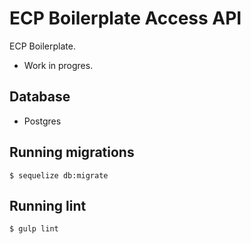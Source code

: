 
ECP Boilerplate Access API
========================
ECP Boilerplate.
* Work in progres.

Database
-------------------
* Postgres

Running migrations
------------------
```shell
$ sequelize db:migrate
```

Running lint
------------
```shell
$ gulp lint
```
